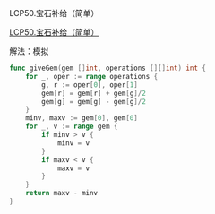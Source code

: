 LCP50.宝石补给（简单）

[LCP50.宝石补给（简单）](https://leetcode.cn/problems/WHnhjV/)





解法：模拟



```go
func giveGem(gem []int, operations [][]int) int {
	for _, oper := range operations {
		g, r := oper[0], oper[1]
		gem[r] = gem[r] + gem[g]/2
		gem[g] = gem[g] - gem[g]/2
	}
	minv, maxv := gem[0], gem[0]
	for _, v := range gem {
		if minv > v {
			minv = v
		}
		if maxv < v {
			maxv = v
		}
	}
	return maxv - minv
}
```
